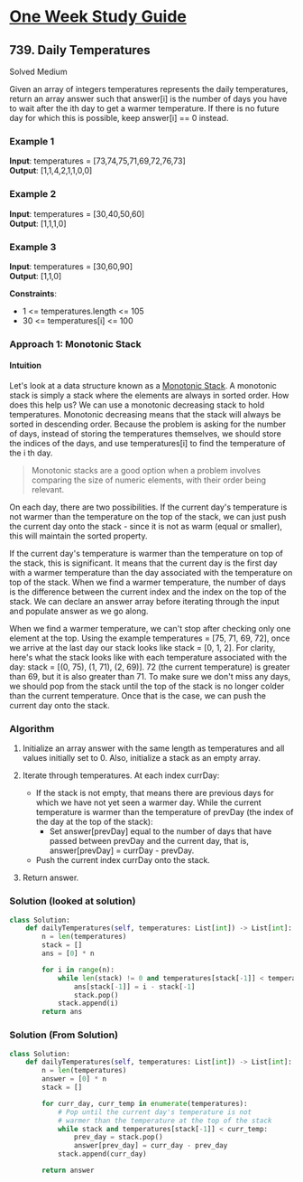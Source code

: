 # [One Week Study Guide](../readme.md)

## 739. Daily Temperatures

Solved
Medium

Given an array of integers temperatures represents the daily temperatures, return an array answer such that answer[i] is the number of days you have to wait after the ith day to get a warmer temperature. If there is no future day for which this is possible, keep answer[i] == 0 instead.

### Example 1

**Input**: temperatures = [73,74,75,71,69,72,76,73]  
**Output**: [1,1,4,2,1,1,0,0]

### Example 2

**Input**: temperatures = [30,40,50,60]  
**Output**: [1,1,1,0]

### Example 3

**Input**: temperatures = [30,60,90]  
**Output**: [1,1,0]

**Constraints**:

- 1 <= temperatures.length <= 105
- 30 <= temperatures[i] <= 100

### Approach 1: Monotonic Stack

#### Intuition

Let's look at a data structure known as a [Monotonic Stack](https://leetcode.com/tag/monotonic-stack/). A monotonic stack is simply a stack where the elements are always in sorted order. How does this help us? We can use a monotonic decreasing stack to hold temperatures. Monotonic decreasing means that the stack will always be sorted in descending order. Because the problem is asking for the number of days, instead of storing the temperatures themselves, we should store the indices of the days, and use temperatures[i] to find the temperature of the i th day.

> Monotonic stacks are a good option when a problem involves comparing the size of numeric elements, with their order being relevant.

On each day, there are two possibilities. If the current day's temperature is not warmer than the temperature on the top of the stack, we can just push the current day onto the stack - since it is not as warm (equal or smaller), this will maintain the sorted property.

If the current day's temperature is warmer than the temperature on top of the stack, this is significant. It means that the current day is the first day with a warmer temperature than the day associated with the temperature on top of the stack. When we find a warmer temperature, the number of days is the difference between the current index and the index on the top of the stack. We can declare an answer array before iterating through the input and populate answer as we go along.

When we find a warmer temperature, we can't stop after checking only one element at the top. Using the example temperatures = [75, 71, 69, 72], once we arrive at the last day our stack looks like stack = [0, 1, 2]. For clarity, here's what the stack looks like with each temperature associated with the day: stack = [(0, 75), (1, 71), (2, 69)]. 72 (the current temperature) is greater than 69, but it is also greater than 71. To make sure we don't miss any days, we should pop from the stack until the top of the stack is no longer colder than the current temperature. Once that is the case, we can push the current day onto the stack.

### Algorithm

1. Initialize an array answer with the same length as temperatures and all values initially set to 0. Also, initialize a stack as an empty array.

1. Iterate through temperatures. At each index currDay:

   - If the stack is not empty, that means there are previous days for which we have not yet seen a warmer day. While the current temperature is warmer than the temperature of prevDay (the index of the day at the top of the stack):
     - Set answer[prevDay] equal to the number of days that have passed between prevDay and the current day, that is, answer[prevDay] = currDay - prevDay.
   - Push the current index currDay onto the stack.

1. Return answer.

### Solution (looked at solution)

```Python
class Solution:
    def dailyTemperatures(self, temperatures: List[int]) -> List[int]:
        n = len(temperatures)
        stack = []
        ans = [0] * n

        for i in range(n):
            while len(stack) != 0 and temperatures[stack[-1]] < temperatures[i]:
                ans[stack[-1]] = i - stack[-1]
                stack.pop()
            stack.append(i)
        return ans
```

### Solution (From Solution)

```Python
class Solution:
    def dailyTemperatures(self, temperatures: List[int]) -> List[int]:
        n = len(temperatures)
        answer = [0] * n
        stack = []

        for curr_day, curr_temp in enumerate(temperatures):
            # Pop until the current day's temperature is not
            # warmer than the temperature at the top of the stack
            while stack and temperatures[stack[-1]] < curr_temp:
                prev_day = stack.pop()
                answer[prev_day] = curr_day - prev_day
            stack.append(curr_day)

        return answer
```
